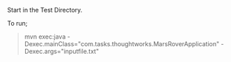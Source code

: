 Start in the Test Directory.

To run;
> mvn exec:java -Dexec.mainClass="com.tasks.thoughtworks.MarsRoverApplication" -Dexec.args="inputfile.txt"